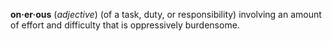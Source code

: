 **on·er·ous** (*adjective*)
(of a task, duty, or responsibility) involving an amount of effort and difficulty that is oppressively burdensome.